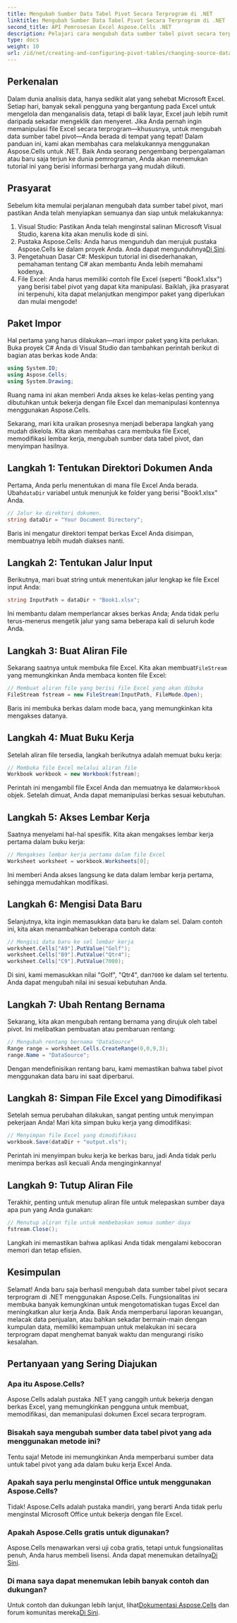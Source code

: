 ```yaml
---
title: Mengubah Sumber Data Tabel Pivot Secara Terprogram di .NET
linktitle: Mengubah Sumber Data Tabel Pivot Secara Terprogram di .NET
second_title: API Pemrosesan Excel Aspose.Cells .NET
description: Pelajari cara mengubah data sumber tabel pivot secara terprogram menggunakan Aspose.Cells untuk .NET dengan tutorial langkah demi langkah kami yang komprehensif.
type: docs
weight: 10
url: /id/net/creating-and-configuring-pivot-tables/changing-source-data/
---
```

## Perkenalan
Dalam dunia analisis data, hanya sedikit alat yang sehebat Microsoft Excel. Setiap hari, banyak sekali pengguna yang bergantung pada Excel untuk mengelola dan menganalisis data, tetapi di balik layar, Excel jauh lebih rumit daripada sekadar mengeklik dan menyeret. Jika Anda pernah ingin memanipulasi file Excel secara terprogram—khususnya, untuk mengubah data sumber tabel pivot—Anda berada di tempat yang tepat! Dalam panduan ini, kami akan membahas cara melakukannya menggunakan Aspose.Cells untuk .NET. Baik Anda seorang pengembang berpengalaman atau baru saja terjun ke dunia pemrograman, Anda akan menemukan tutorial ini yang berisi informasi berharga yang mudah diikuti.
## Prasyarat
Sebelum kita memulai perjalanan mengubah data sumber tabel pivot, mari pastikan Anda telah menyiapkan semuanya dan siap untuk melakukannya:
1. Visual Studio: Pastikan Anda telah menginstal salinan Microsoft Visual Studio, karena kita akan menulis kode di sini.
2. Pustaka Aspose.Cells: Anda harus mengunduh dan merujuk pustaka Aspose.Cells ke dalam proyek Anda. Anda dapat mengunduhnya[Di Sini](https://releases.aspose.com/cells/net/).
3. Pengetahuan Dasar C#: Meskipun tutorial ini disederhanakan, pemahaman tentang C# akan membantu Anda lebih memahami kodenya.
4. File Excel: Anda harus memiliki contoh file Excel (seperti "Book1.xlsx") yang berisi tabel pivot yang dapat kita manipulasi.
Baiklah, jika prasyarat ini terpenuhi, kita dapat melanjutkan mengimpor paket yang diperlukan dan mulai mengode!
## Paket Impor
Hal pertama yang harus dilakukan—mari impor paket yang kita perlukan. Buka proyek C# Anda di Visual Studio dan tambahkan perintah berikut di bagian atas berkas kode Anda:
```csharp
using System.IO;
using Aspose.Cells;
using System.Drawing;
```
Ruang nama ini akan memberi Anda akses ke kelas-kelas penting yang dibutuhkan untuk bekerja dengan file Excel dan memanipulasi kontennya menggunakan Aspose.Cells.

Sekarang, mari kita uraikan prosesnya menjadi beberapa langkah yang mudah dikelola. Kita akan membahas cara membuka file Excel, memodifikasi lembar kerja, mengubah sumber data tabel pivot, dan menyimpan hasilnya.
## Langkah 1: Tentukan Direktori Dokumen Anda
 Pertama, Anda perlu menentukan di mana file Excel Anda berada. Ubah`dataDir` variabel untuk menunjuk ke folder yang berisi "Book1.xlsx" Anda.
```csharp
// Jalur ke direktori dokumen.
string dataDir = "Your Document Directory";
```
Baris ini mengatur direktori tempat berkas Excel Anda disimpan, membuatnya lebih mudah diakses nanti.
## Langkah 2: Tentukan Jalur Input
Berikutnya, mari buat string untuk menentukan jalur lengkap ke file Excel input Anda:
```csharp
string InputPath = dataDir + "Book1.xlsx";
```
Ini membantu dalam memperlancar akses berkas Anda; Anda tidak perlu terus-menerus mengetik jalur yang sama beberapa kali di seluruh kode Anda.
## Langkah 3: Buat Aliran File
 Sekarang saatnya untuk membuka file Excel. Kita akan membuat`FileStream` yang memungkinkan Anda membaca konten file Excel:
```csharp
// Membuat aliran file yang berisi file Excel yang akan dibuka
FileStream fstream = new FileStream(InputPath, FileMode.Open);
```
Baris ini membuka berkas dalam mode baca, yang memungkinkan kita mengakses datanya.
## Langkah 4: Muat Buku Kerja
Setelah aliran file tersedia, langkah berikutnya adalah memuat buku kerja:
```csharp
// Membuka file Excel melalui aliran file
Workbook workbook = new Workbook(fstream);
```
 Perintah ini mengambil file Excel Anda dan memuatnya ke dalam`Workbook` objek. Setelah dimuat, Anda dapat memanipulasi berkas sesuai kebutuhan.
## Langkah 5: Akses Lembar Kerja
Saatnya menyelami hal-hal spesifik. Kita akan mengakses lembar kerja pertama dalam buku kerja:
```csharp
// Mengakses lembar kerja pertama dalam file Excel
Worksheet worksheet = workbook.Worksheets[0];
```
Ini memberi Anda akses langsung ke data dalam lembar kerja pertama, sehingga memudahkan modifikasi.
## Langkah 6: Mengisi Data Baru
Selanjutnya, kita ingin memasukkan data baru ke dalam sel. Dalam contoh ini, kita akan menambahkan beberapa contoh data:
```csharp
// Mengisi data baru ke sel lembar kerja
worksheet.Cells["A9"].PutValue("Golf");
worksheet.Cells["B9"].PutValue("Qtr4");
worksheet.Cells["C9"].PutValue(7000);
```
 Di sini, kami memasukkan nilai "Golf", "Qtr4", dan`7000` ke dalam sel tertentu. Anda dapat mengubah nilai ini sesuai kebutuhan Anda.
## Langkah 7: Ubah Rentang Bernama
Sekarang, kita akan mengubah rentang bernama yang dirujuk oleh tabel pivot. Ini melibatkan pembuatan atau pembaruan rentang:
```csharp
// Mengubah rentang bernama "DataSource"
Range range = worksheet.Cells.CreateRange(0,0,9,3);
range.Name = "DataSource";
```
Dengan mendefinisikan rentang baru, kami memastikan bahwa tabel pivot menggunakan data baru ini saat diperbarui.
## Langkah 8: Simpan File Excel yang Dimodifikasi
Setelah semua perubahan dilakukan, sangat penting untuk menyimpan pekerjaan Anda! Mari kita simpan buku kerja yang dimodifikasi:
```csharp
// Menyimpan file Excel yang dimodifikasi
workbook.Save(dataDir + "output.xls");
```
Perintah ini menyimpan buku kerja ke berkas baru, jadi Anda tidak perlu menimpa berkas asli kecuali Anda menginginkannya!
## Langkah 9: Tutup Aliran File
Terakhir, penting untuk menutup aliran file untuk melepaskan sumber daya apa pun yang Anda gunakan:
```csharp
// Menutup aliran file untuk membebaskan semua sumber daya
fstream.Close();
```
Langkah ini memastikan bahwa aplikasi Anda tidak mengalami kebocoran memori dan tetap efisien.
## Kesimpulan
Selamat! Anda baru saja berhasil mengubah data sumber tabel pivot secara terprogram di .NET menggunakan Aspose.Cells. Fungsionalitas ini membuka banyak kemungkinan untuk mengotomatiskan tugas Excel dan meningkatkan alur kerja Anda. Baik Anda memperbarui laporan keuangan, melacak data penjualan, atau bahkan sekadar bermain-main dengan kumpulan data, memiliki kemampuan untuk melakukan ini secara terprogram dapat menghemat banyak waktu dan mengurangi risiko kesalahan.

## Pertanyaan yang Sering Diajukan
### Apa itu Aspose.Cells?
Aspose.Cells adalah pustaka .NET yang canggih untuk bekerja dengan berkas Excel, yang memungkinkan pengguna untuk membuat, memodifikasi, dan memanipulasi dokumen Excel secara terprogram.
### Bisakah saya mengubah sumber data tabel pivot yang ada menggunakan metode ini?
Tentu saja! Metode ini memungkinkan Anda memperbarui sumber data untuk tabel pivot yang ada dalam buku kerja Excel Anda.
### Apakah saya perlu menginstal Office untuk menggunakan Aspose.Cells?
Tidak! Aspose.Cells adalah pustaka mandiri, yang berarti Anda tidak perlu menginstal Microsoft Office untuk bekerja dengan file Excel.
### Apakah Aspose.Cells gratis untuk digunakan?
Aspose.Cells menawarkan versi uji coba gratis, tetapi untuk fungsionalitas penuh, Anda harus membeli lisensi. Anda dapat menemukan detailnya[Di Sini](https://purchase.aspose.com/buy).
### Di mana saya dapat menemukan lebih banyak contoh dan dukungan?
 Untuk contoh dan dukungan lebih lanjut, lihat[Dokumentasi Aspose.Cells](https://reference.aspose.com/cells/net/) dan forum komunitas mereka[Di Sini](https://forum.aspose.com/c/cells/9).